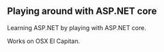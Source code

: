 ## Playing around with ASP.NET core

Learning ASP.NET by playing with ASP.NET core.

Works on OSX El Capitan.
